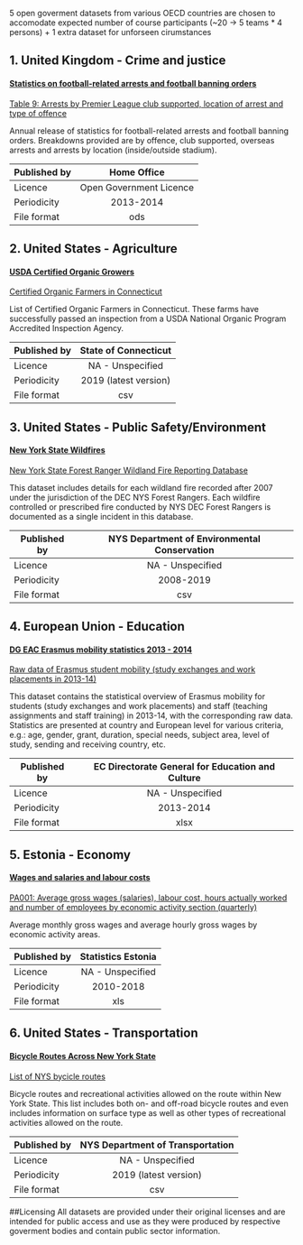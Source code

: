5 open goverment datasets from various OECD countries are chosen to accomodate expected number of course participants (~20 -> 5 teams * 4 persons) + 1 extra dataset for unforseen cirumstances


## 1. United Kingdom - Crime and justice
#### [Statistics on football-related arrests and football banning orders](https://data.gov.uk/dataset/e74d7ef0-ac2a-46c6-802a-935882284bab/statistics-on-football-related-arrests-and-football-banning-orders)
[Table 9: Arrests by Premier League club supported, location of arrest and type of offence](https://www.gov.uk/government/uploads/system/uploads/attachment_data/file/356312/ArrestsPremierLocationOffence2013-14Table9.ods) 

Annual release of statistics for football-related arrests and football banning orders. Breakdowns provided are by offence, club supported, overseas arrests and arrests by location (inside/outside stadium).

| Published by |  Home Office            |   
| -------------|:-----------------------:|
| Licence      | Open Government Licence |
|Periodicity   | 2013-2014               |
|File format   | ods                     |


## 2. United States - Agriculture
#### [USDA Certified Organic Growers](https://catalog.data.gov/dataset/usda-certified-organic-growers)
[Certified Organic Farmers in Connecticut](https://data.ct.gov/api/views/2fa6-zgve/rows.csv?accessType=DOWNLOAD) 

List of Certified Organic Farmers in Connecticut. These farms have successfully passed an inspection from a USDA National Organic Program Accredited Inspection Agency.

| Published by |  State of Connecticut   |   
| -------------|:-----------------------:|
| Licence      | NA - Unspecified        |
|Periodicity   | 2019 (latest version)   |
|File format   | csv                     |


## 3. United States - Public Safety/Environment
#### [New York State Wildfires](https://data.ny.gov/Energy-Environment/New-York-State-Forest-Ranger-Wildland-Fire-Reporti/miub-n5th)
[New York State Forest Ranger Wildland Fire Reporting Database](https://data.ny.gov/api/views/miub-n5th/rows.csv?accessType=DOWNLOAD&bom=true&format=true&delimiter=%3B&sorting=true) 

This dataset includes details for each wildland fire recorded after 2007 under the jurisdiction of the DEC NYS Forest Rangers. Each wildfire controlled or prescribed fire conducted by NYS DEC Forest Rangers is documented as a single incident in this database.

| Published by |  NYS Department of Environmental Conservation|   
| -------------|:-----------------------:|
| Licence      | NA - Unspecified        |
|Periodicity   | 2008-2019               |
|File format   | csv                     |


## 4. European Union - Education
#### [DG EAC Erasmus mobility statistics 2013 - 2014](https://data.europa.eu/euodp/en/data/dataset/erasmus-mobility-statistics-2013-14)
[Raw data of Erasmus student mobility (study exchanges and work placements in 2013-14)](https://data.europa.eu/euodp/repository/ec/dg-eac/erasmus-data-2013-2014/Student_Mobility_2013-14.xlsx) 

This dataset contains the statistical overview of Erasmus mobility for students (study exchanges and work placements) and staff (teaching assignments and staff training) in 2013-14, with the corresponding raw data. Statistics are presented at country and European level for various criteria, e.g.: age, gender, grant, duration, special needs, subject area, level of study, sending and receiving country, etc.

| Published by | EC Directorate General for Education and Culture|   
| -------------|:-----------------------:|
| Licence      | NA - Unspecified        |
|Periodicity   | 2013-2014               |
|File format   | xlsx                    |


## 5. Estonia - Economy
#### [Wages and salaries and labour costs](http://andmebaas.stat.ee/Index.aspx?lang=en#)
[PA001: Average gross wages (salaries), labour cost, hours actually worked and number of employees by economic activity section (quarterly)](http://andmebaas.stat.ee/Index.aspx?DataSetCode=PA001) 

Average monthly gross wages and average hourly gross wages by economic activity areas.

| Published by | Statistics Estonia      |   
| -------------|:-----------------------:|
| Licence      | NA - Unspecified        |
|Periodicity   | 2010-2018               |
|File format   | xls                     |


## 6. United States - Transportation
#### [Bicycle Routes Across New York State](https://data.ny.gov/Transportation/Bicycle-Routes-Across-New-York-State/7bg2-3faq)
[List of NYS bycicle routes](https://data.ny.gov/api/views/7bg2-3faq/rows.csv?accessType=DOWNLOAD&bom=true&format=true&delimiter=%3B&sorting=true) 

Bicycle routes and recreational activities allowed on the route within New York State. This list includes both on- and off-road bicycle routes and even includes information on surface type as well as other types of recreational activities allowed on the route.

| Published by | NYS Department of Transportation|   
| -------------|:-----------------------:|
| Licence      | NA - Unspecified        |
|Periodicity   | 2019 (latest version)   |
|File format   | csv                     |


##Licensing 
All datasets are provided under their original licenses and are intended for public access and use as they were produced by respective goverment bodies and contain public sector information. 
